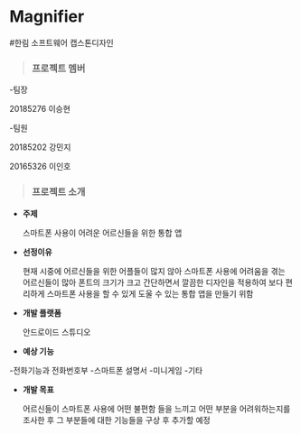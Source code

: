 # Magnifier
#한림 소프트웨어 캡스톤디자인

>### 프로젝트 멤버

-팀장

20185276 이승현

-팀원

20185202 강민지

20165326 이인호


>### 프로젝트 소개

* **주제**

    스마트폰 사용이 어려운 어르신들을 위한 통합 앱

* **선정이유**

    현재 시중에 어르신들을 위한 어플들이 많지 않아 스마트폰 사용에 어려움을 겪는 어르신들이 많아
 폰트의 크기가 크고 간단하면서 깔끔한 디자인을 적용하여 보다 편리하게 스마트폰 사용을 할 수
 있게 도울 수 있는 통합 앱을 만들기 위함
 
* **개발 플랫폼**

   안드로이드 스튜디오

* **예상 기능**

-전화기능과 전화번호부
-스마트폰 설명서
-미니게임
-기타

* **개발 목표**

   어르신들이 스마트폰 사용에 어떤 불편함 들을 느끼고 어떤 부분을 어려워하는지를 조사한 후 
그 부분들에 대한 기능들을 구상 후 추가할 예정
